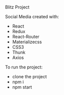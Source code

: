 Blitz Project

Social Media created with:

- React
- Redux
- React-Router
- Materializecss
- CSS3
- Thunk
- Axios

To run the project:

- clone the project
- npm i
- npm start

